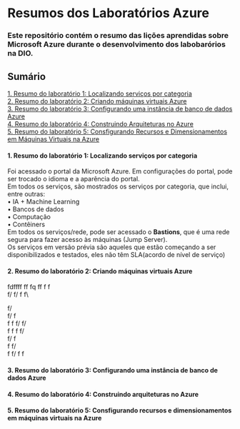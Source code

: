 # Resumos dos Laboratórios Azure
### Este repositório contém o resumo das lições aprendidas sobre Microsoft Azure durante o desenvolvimento dos labobarórios na DIO. 

## Sumário

[1. Resumo do laboratório 1: Localizando serviços por categoria](#1.-Resumo-do-laboratório-1:-Localizando-serviços-por-categoria) </br>
[2. Resumo do laboratório 2: Criando máquinas virtuais Azure](#2.-Resumo-do-laboratório-2:-Criando-máquinas-virtuais-Azure)  </br>
[3. Resumo do laboratório 3: Configurando uma instância de banco de dados Azure ](#3.-Resumo-do-laboratório-3:-Configurando-uma-instância-de-banco-de-dados-Azure-)</br>
[4. Resumo do laboratório 4: Construindo Arquiteturas no Azure](#4.-Resumo-do-laboratório-4:-Construindo-arquiteturas-no-Azure)</br>
[5. Resumo do laboratório 5: Consfigurando Recursos e Dimensionamentos em Máquinas Virtuais na Azure](#5.-Resumo-do-laboratório-5:-Consfigurando-recursos-e-dimensionamentos-em-máquinas-virtuais-na-Azure )</br>


#### 1. Resumo do laboratório 1: Localizando serviços por categoria
Foi acessado o portal da Microsoft Azure. 
Em configurações do portal, pode ser trocado o idioma e a aparência do portal.  
Em todos os serviços, são mostrados os serviços por categoria, que inclui, entre outras: </br> 
•	IA + Machine Learning </br>
•	Bancos de dados </br>
•	Computação </br>
•	Contêiners </br>
Em todos os serviços/rede, pode ser acessado o **Bastions**, que é uma rede segura para fazer acesso às máquinas (Jump Server). </br>
Os serviços em versão prévia são aqueles que estão começando a ser disponibilizados e testados, eles não têm SLA(acordo de nível de serviço)

#### 2. Resumo do laboratório 2: Criando máquinas virtuais Azure 
fdffff
ff
fq
ff
f
f\
f/
f/
f
f\

f/\
f/
f\
f
f
f/
f/\
f
f
f
f/\
f/
f\
f
f/\
f
f/
f
f


#### 3. Resumo do laboratório 3: Configurando uma instância de banco de dados Azure 

#### 4. Resumo do laboratório 4: Construindo arquiteturas no Azure

#### 5. Resumo do laboratório 5: Consfigurando recursos e dimensionamentos em máquinas virtuais na Azure 





